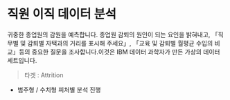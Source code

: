 # 직원 이직 데이터 분석


귀중한 종업원의 감원을 예측합니다.
종업원 감퇴의 원인이 되는 요인을 밝혀내고, 「직무별 및 감퇴별 자택과의 거리를 표시해 주세요」, 「교육 및 감퇴별 월평균 수입의 비교」등의 중요한 질문을 조사합니다.이것은 IBM 데이터 과학자가 만든 가상의 데이터 세트입니다.

> 타겟 : Attrition
- 범주형 / 수치형 피처별 분석 진행
